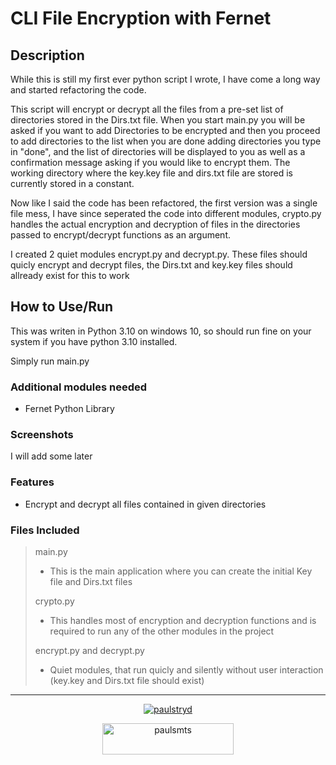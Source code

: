 # CLI File Encryption with Fernet

## Description

While this is still my first ever python script I wrote, I have come a long way and started refactoring the code.

This script will encrypt or decrypt all the files from a pre-set list of directories stored in the Dirs.txt file. When you start main.py you will be asked if you want to add Directories to be encrypted and then you proceed to add directories to the list when you are done adding directories you type in "done", and the list of directories will be displayed to you as well as a confirmation message asking if you would like to encrypt them. The working directory where the key.key file and dirs.txt file are stored is currently stored in a constant.

Now like I said the code has been refactored, the first version was a single file mess, I have since seperated the code into different modules, crypto.py handles the actual encryption and decryption of files in the directories passed to encrypt/decrypt functions as an argument.

I created 2 quiet modules encrypt.py and decrypt.py. These files should quicly encrypt and decrypt files, the Dirs.txt and key.key files should allready exist for this to work

## How to Use/Run

This was writen in Python 3.10 on windows 10, so should run fine on your system if you have python 3.10 installed.

Simply run main.py

### Additional modules needed

- Fernet Python Library

### Screenshots

I will add some later

### Features

- Encrypt and decrypt all files contained in given directories

### Files Included

> main.py
> - This is the main application where you can create the initial Key file and Dirs.txt files
>
> crypto.py
> - This handles most of encryption and decryption functions and is required to run any of the other modules in the project
> 
> encrypt.py and decrypt.py
> - Quiet modules, that run quicly and silently without user interaction (key.key and Dirs.txt file should exist)


---

<p align="center"> <a href="https://twitter.com/paulstryd" target="blank"><img src="https://img.shields.io/twitter/follow/paulstryd?logo=twitter&style=for-the-badge" alt="paulstryd" /></a> </p>

<p align="center"><a href="https://www.buymeacoffee.com/paulsmts"> <img align="center" src="https://cdn.buymeacoffee.com/buttons/v2/default-yellow.png" height="50" width="210" alt="paulsmts" /></a></p><br><br>
